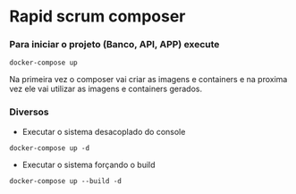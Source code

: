 # Rapid scrum composer




### Para iniciar o projeto (Banco, API, APP) execute

```
docker-compose up
```

Na primeira vez o composer vai criar as imagens e containers e na proxima vez 
ele vai utilizar as imagens e containers gerados.


### Diversos

- Executar o sistema desacoplado do console
```
docker-compose up -d
```


- Executar o sistema forçando o build
```
docker-compose up --build -d
```